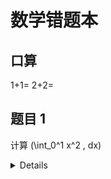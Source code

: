 # 数学错题本

## 口算
1+1=
2+2=

## 题目 1
计算 \(\int_0^1 x^2 \, dx\)

  <details>解析
    - **错误答案**: \(\frac{1}{2}\)
    - **正确答案**: \(\frac{1}{3}\)
    - **错误原因**: 积分公式应用错误。  
    注意：定积分需代入上下限。
  </details>